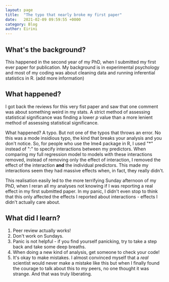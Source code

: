 ```yaml
---
layout: page
title:  "The typo that nearly broke my first paper"
date:   2021-02-09 09:59:55 +0000
category: Blog
author: Eirini
---
```


## What's the background?

This happened in the second year of my PhD, when I submitted my first ever paper for publication. My background is in experimental psychology and most of my coding was about cleaning data and running inferential statistics in R. (add more information)

## What happened?

I got back the reviews for this very fist paper and saw that one comment was about something weird in my stats. A strict method of assessing statistical significance was finding a lower *p* value than a more lenient method of assessing statistical significance.

What happened? A typo. But not one of the typos that throws an error. No this was a mode insidious typo, the kind that breaks your analysis and you don't notice. So, for people who use the lme4 package in R, I used "*" instead of ":" to specify interactions between my predictors. When comparing my full regression model to models with these interactions removed, instead of removing only the effect of interaction, I removed the effect of the interaction **and** the individual predictors. This made my interactions seem they had massive effects when, in fact, they really didn't.

This realisation easily led to the more terrifying Sunday afternoon of my PhD, when I reran all my analyses not knowing if I was reporting a real effect in my first submitted paper. In my panic, I didn't even stop to think that this only affected the effects I reported about interactions - effects I didn't actually care about.

## What did I learn?

1. Peer review actually works!
2. Don't work on Sundays.
3. Panic is not helpful - if you find yourself panicking, try to take a step back and take some deep breaths.
4. When doing a new kind of analysis, get someone to check your code!
5. It's okay to make mistakes. I almost convinced myself that a *real* scientist would never make a mistake like this but when I finally found the courage to talk about this to my peers, no one thought it was strange. And that was truly liberating.
